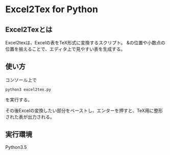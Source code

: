 # Excel2Tex for Python

## Excel2Texとは
Excel2texは、Excelの表をTeX形式に変換するスクリプト。
&の位置や小数点の位置を揃えることで、エディタ上で見やすい表を生成する。

## 使い方
コンソール上で
```
python3 excel2tex.py
```
を実行する。

その後Excelの変換したい部分をペーストし、エンターを押すと、TeX用に整形された表が出力される。


## 実行環境
Python3.5
